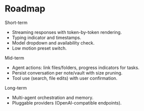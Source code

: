# Roadmap

Short-term
- Streaming responses with token-by-token rendering.
- Typing indicator and timestamps.
- Model dropdown and availability check.
- Low motion preset switch.

Mid-term
- Agent actions: link files/folders, progress indicators for tasks.
- Persist conversation per note/vault with size pruning.
- Tool use (search, file edits) with user confirmation.

Long-term
- Multi-agent orchestration and memory.
- Pluggable providers (OpenAI-compatible endpoints).





